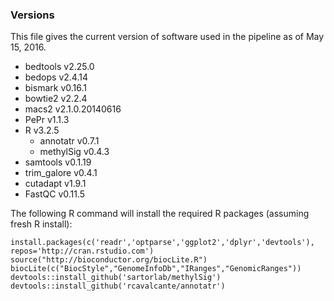 ### Versions

This file gives the current version of software used in the pipeline as of May 15, 2016.

* bedtools v2.25.0
* bedops v2.4.14
* bismark v0.16.1
* bowtie2 v2.2.4
* macs2 v2.1.0.20140616
* PePr v1.1.3
* R v3.2.5
	* annotatr v0.7.1
	* methylSig v0.4.3
* samtools v0.1.19
* trim_galore v0.4.1
* cutadapt v1.9.1
* FastQC v0.11.5

The following R command will install the required R packages (assuming fresh R install):

```{r}
install.packages(c('readr','optparse','ggplot2','dplyr','devtools'), repos='http://cran.rstudio.com')
source("http://bioconductor.org/biocLite.R")
biocLite(c("BiocStyle","GenomeInfoDb","IRanges","GenomicRanges"))
devtools::install_github('sartorlab/methylSig')
devtools::install_github('rcavalcante/annotatr')
```
